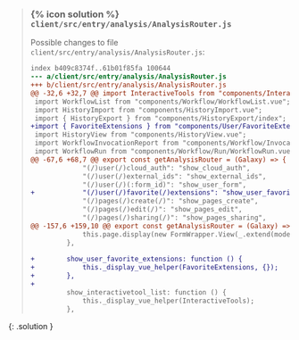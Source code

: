 
> ### {% icon solution %} ``client/src/entry/analysis/AnalysisRouter.js``
> 
> Possible changes to file ``client/src/entry/analysis/AnalysisRouter.js``:
> 
> ```diff
> index b409c8374f..61b01f85fa 100644
> --- a/client/src/entry/analysis/AnalysisRouter.js
> +++ b/client/src/entry/analysis/AnalysisRouter.js
> @@ -32,6 +32,7 @@ import InteractiveTools from "components/InteractiveTools/InteractiveTools.vue";
>  import WorkflowList from "components/Workflow/WorkflowList.vue";
>  import HistoryImport from "components/HistoryImport.vue";
>  import { HistoryExport } from "components/HistoryExport/index";
> +import { FavoriteExtensions } from "components/User/FavoriteExtensions/index";
>  import HistoryView from "components/HistoryView.vue";
>  import WorkflowInvocationReport from "components/Workflow/InvocationReport.vue";
>  import WorkflowRun from "components/Workflow/Run/WorkflowRun.vue";
> @@ -67,6 +68,7 @@ export const getAnalysisRouter = (Galaxy) => {
>              "(/)user(/)cloud_auth": "show_cloud_auth",
>              "(/)user(/)external_ids": "show_external_ids",
>              "(/)user(/)(:form_id)": "show_user_form",
> +            "(/)user(/)favorite(/)extensions": "show_user_favorite_extensions",
>              "(/)pages(/)create(/)": "show_pages_create",
>              "(/)pages(/)edit(/)": "show_pages_edit",
>              "(/)pages(/)sharing(/)": "show_pages_sharing",
> @@ -157,6 +159,10 @@ export const getAnalysisRouter = (Galaxy) => {
>              this.page.display(new FormWrapper.View(_.extend(model[form_id], { active_tab: "user" })));
>          },
>  
> +        show_user_favorite_extensions: function () {
> +            this._display_vue_helper(FavoriteExtensions, {});
> +        },
> +
>          show_interactivetool_list: function () {
>              this._display_vue_helper(InteractiveTools);
>          },
> ```
{: .solution }

